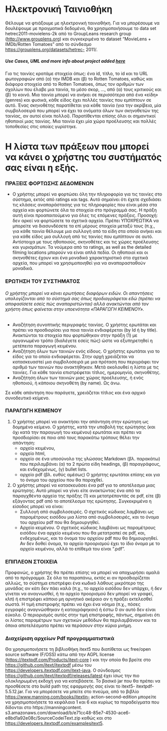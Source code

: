 # Ηλεκτρονική Ταινιοθήκη

Θέλουμε να φτιάξουμε με ηλεκτρονική ταινιοθήκη. Για να μπορέσουμε να δουλέψουμε με πραγματικά δεδομένα, θα χρησιμοποιήσουμε το data set hetrec2011-movielens-2k από το GroupLeans research group (http://www.grouplens.org) και συγκεκριμένα το dataset “MovieLens + IMDb/Rotten Tomatoes” από το σύνδεσμο https://grouplens.org/datasets/hetrec- 2011/.

##### Use Cases, UML and more info about project added [here](docs/Final_Project_Report.pdf)

Για τις ταινίες κρατάμε στοιχεία όπως: ένα id, τίτλο, το id και το URL φωτογραφιών από (α) την IMDB και (β) το Rotten Tomatoes, καθώς και διάφορα στοιχεία από το Rotten Tomatoes, όπως τον αριθμών των σχολίων που έλαβε μια ταινία, το μέσο σκορ, …, από (α) τους κριτικούς και (β) το κοινό. Μια ταινία μπορεί να ανήκει σε περισσότερα από ένα «είδη» (genres) και φυσικά, κάθε είδος έχει πολλές ταινίες που εμπίπτουν σε αυτό. Ένας σκηνοθέτης παρατίθεται για κάθε ταινία (για την ακρίβεια, μία συμβολοσειρά που μπορεί να έχει τα ονόματα όλων των σκηνοθετών της ταινίας, αν αυτοί είναι πολλοί). Παρατίθενται επίσης όλοι οι σημαντικοί ηθοποιοί μιας ταινίας. Μια ταινία έχει μία χώρα προέλευσης και πολλές τοποθεσίες στις οποίες γυρίστηκε.


# Η λίστα των πράξεων που μπορεί να κάνει ο χρήστης του συστήματός σας είναι η εξής.
### ΠΡΑΞΕΙΣ ΦΟΡΤΩΣΗΣ ΔΕΔΟΜΕΝΩΝ
  - Ο χρήστης μπορεί να φορτώσει όλη την πληροφορία για τις ταινίες στο σύστημα, εκτός από ratings και tags. Αυτό σημαίνει ότι έχετε σχεδιάσει τις κλάσεις αναπαράστασης για τις πληροφορίες που είναι μέσα στα αρχεία και φορτώνετε όλα τα στοιχεία στο πρόγραμμά σας. Η πράξη αυτή είναι προαπαιτούμενο για όλες τις επόμενες πράξεις. Προσοχή: δεν αρκεί να φορτώσετε τα σχετικά αρχεία. Πρέπει ΥΠΟΧΡΕΩΤΙΚΑ να μπορείτε να διασυνδέσετε τα επί μέρους στοιχεία μεταξύ τους (π.χ., για κάθε ταινία θέλουμε μια συλλογή από τα είδη στα οποία ανήκει και για κάθε είδος μια συλλογή από τις ταινίες που εμπίπτουν σε αυτό. Αντίστοιχα με τους ηθοποιούς, σκηνοθέτες και τις χώρες προέλευσης και γυρισμάτων. Τα νούμερα από τα ratings, as well as the detailed filming locations μπορούν να είναι απλά πεδία. Οι ηθοποιοί και οι σκηνοθέτες έχουν και ένα μοναδικό χαρακτηριστικό στα σχετικά αρχεία, που μπορεί να χρησιμοποιηθεί για να αναπαρασταθούν μοναδικά.

### ΕΡΩΤΗΣΗ ΤΟΥ ΣΥΣΤΗΜΑΤΟΣ
###### Ο χρήστης μπορεί να κάνει ερωτήσεις διαφόρων ειδών. Οι απαντήσεις υπολογίζονται από το σύστημά σας όπως προδιαγράφεται εδώ (πρέπει να αποφασίσετε εσείς πώς αναπαριστώνται) αλλά ανακτώνται από τον χρήστη όπως φαίνεται στην υποενότητα «ΠΑΡΑΓΩΓΗ ΚΕΙΜΕΝΟΥ».

  - Αναζήτηση συνοπτικής περιγραφής ταινίας. Ο χρήστης ερωτάται και πρέπει να προσδιορίσει για ποια ταινία ενδιαφέρεται (by Id ή by title). Ανακτώνται τα στοιχεία που φορτώθηκαν στην πράξη (1) με οργανωμένο τρόπο (διαλέγετε εσείς πώς) ώστε να εξυπηρετηθεί η μετέπειτα παραγωγή κειμένου. 
  - Αναζήτηση όλων των ταινιών ενός είδους. Ο χρήστης ερωτάται για το είδος για το οποίο ενδιαφέρεται. Στην αρχή χρειάζεται να κατασκευαστεί μια συμβολοσειρά με μια πρόταση που περιγράφει τον αριθμό των ταινιών που ανακτήθηκαν. Μετά ακολουθεί η λίστα με τις ταινίες. Για κάθε ταινία επιστρέφεται τίτλος, ημερομηνία, σκηνοθέτης. 
  - Αναζήτηση όλων των ταινιών μιας χώρας προέλευσης, ή ενός ηθοποιού, ή κάποιου σκηνοθέτη (by name). Ως άνω.
  
Σε κάθε απάντηση που παράγετε, χρειάζεται τίτλος και ένα αρχικό συνοδευτικό κείμενο.

### ΠΑΡΑΓΩΓΗ ΚΕΙΜΕΝΟΥ
1. Ο χρήστης μπορεί να ανακτήσει την απάντηση στην ερώτηση ως δομημένο κείμενο. Ο χρήστης, κατά την υποβολή της ερώτησης (και όχι κατά την παραγωγή του κειμένου) ερωτάται και πρέπει να προσδιορίσει σε ποιο από τους παρακάτω τρόπους θέλει την απάντηση: 
    * αρχείο κειμένου, 
    * αρχείο html,
    * αρχείο σε ένα υποσύνολο της γλώσσας Markdown (βλ. παρακάτω) που περιλαμβάνει (α) τα 2 πρώτα είδη headings, (β) παραγράφους, και ενδεχομένως, (γ) bullet lists. 
    * αρχείο pdf (βλ. ευθύς αμέσως) 
Ο χρήστης ερωτάται επίσης και για το όνομα του αρχείου που θα παραχθεί.
2. Ο χρήστης μπορεί να κατασκευάσει ένα pdf για το αποτέλεσμα μιας ερώτησης. Αυτό μπορεί να γίνει είτε ανακτώντας ένα από τα παραγχθέντα αρχεία της πράξης (1) και μετατρέποντάς σε pdf, είτε (β) εξάγοντας pdf από το αποτέλεσμα της ερώτησης. Συγκεκριμένα η είσοδος μπορεί να είναι: 
    * Συλλογή από συμβολοσειρές. Ο σχετικός κώδικας λαμβάνει ως παραμέτρους εισόδου μια λίστα από συμβολοσειρές, και το όνομα του αρχείου pdf που θα δημιουργηθεί. 
    * Αρχείο κειμένου. Ο σχετικός κώδικας λαμβάνει ως παραμέτρους εισόδου ένα αρχείο κειμένου που θα μετατραπεί σε pdf, και, ενδεχομένως, και το όνομα του αρχείου pdf που θα δημιουργηθεί. Αν δεν δοθεί όνομα, το αρχείο προορισμού έχει το ίδιο όνομα με το αρχείο κειμένου, αλλά το επίθεμά του είναι “.pdf”.

### ΕΠΙΠΛΕΟΝ ΣΤΟΙΧΕΙΑ 
Προφανώς, ο χρήστης θα πρέπει επίσης να μπορεί να αποχωρήσει ομαλά από το πρόγραμμα. Σε όλα τα παραπάνω, εκτός κι αν προσδιορίζεται αλλιώς, το σύστημα επιστρέφει ένα κωδικό λάθους μικρότερο της μονάδας αν κάτι δεν πάει καλά (π.χ., το αρχείο εισόδου δεν υπάρχει, ή δεν γίνεται να αναγνωσθεί, ή το αρχείο προορισμού δεν μπορεί να γραφεί, κλπ) ή επιστρέφει κάποιο μη αρνητικό ακέραιο αν η πράξει εκτελεσθεί σωστά. Η τιμή επιστροφής πρέπει να έχει ένα νόημα (π.χ., πόσες εγγραφές αναγνώσθηκαν ή καταγράφηκαν) ή έστω 0 αν αυτό δεν είναι εύκολο. Ο περιορισμός αυτός στην τιμή επιστροφής, πάντως, σημαίνει ότι οι λίστες παραμέτρων των σχετικών μεθόδων θα περιλαμβάνουν και τα όποια αποτελέσματα πρέπει να περάσουν στην κύρια μνήμη.

### Διαχείριση αρχείων Pdf προγραμματιστικά
Θα χρησιμοποιήσετε τη βιβλιοθήκη itext5 που διατίθεται ως free/open source software (F/OSS) κάτω από την AGPL license (https://itextpdf.com/Products/itext-core ) και την οποία θα βρείτε στο https://github.com/itext/itextpdf μέσω του https://developers.itextpdf.com/itext-java. Ο σύνδεσμος https://github.com/itext/itextpdf/releases/latest έχει ίσως την πιο ολοκληρωμένη εκδοχή για να κατεβάσετε. Το βασικό jar που θα πρέπει να προσθέσετε στο build path της εφαρμογής σας είναι το itext5- itextpdf-5.5.12.jar. Για να μπορέσετε να μπείτε στο πνεύμα, από το βιβλίο https://www.manning.com/books/itextin- action-second-edition μπορείτε να χρησιμοποιήσετε τα κεφάλαια 1 και 6 και κυρίως τα παραδείγματα που δίδονται στο https://manningcontent. s3.amazonaws.com/download/b/e71cc48-85e7-4530-ace6- e8bd1a92e08c/SourceCodeiText.zip καθώς και στο https://developers.itextpdf.com/examplesitext5.

